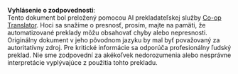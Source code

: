 <!--
CO_OP_TRANSLATOR_METADATA:
{
  "original_hash": "0eaf9f1f29c86311674013505e9202f3",
  "translation_date": "2025-07-13T23:25:23+00:00",
  "source_file": "04-PracticalImplementation/samples/java/containerapp/src/main/resources/static/images/sequence-diagram.md",
  "language_code": "sk"
}
-->


**Vyhlásenie o zodpovednosti**:  
Tento dokument bol preložený pomocou AI prekladateľskej služby [Co-op Translator](https://github.com/Azure/co-op-translator). Hoci sa snažíme o presnosť, prosím, majte na pamäti, že automatizované preklady môžu obsahovať chyby alebo nepresnosti. Originálny dokument v jeho pôvodnom jazyku by mal byť považovaný za autoritatívny zdroj. Pre kritické informácie sa odporúča profesionálny ľudský preklad. Nie sme zodpovední za akékoľvek nedorozumenia alebo nesprávne interpretácie vyplývajúce z použitia tohto prekladu.